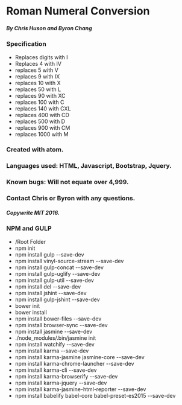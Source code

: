 # Roman Numeral Conversion

##### By Chris Huson and Byron Chang

### Specification
- Replaces digits with I
- Replaces 4 with IV
- replaces 5 with V
- replaces 9 with IX
- replaces 10 with X
- replaces 50 with L
- replaces 90 with XC
- replaces 100 with C
- replaces 140 with CXL
- replaces 400 with CD
- replaces 500 with D
- replaces 900 with CM
- replaces 1000 with M


### Created with atom.

### Languages used: HTML, Javascript, Bootstrap, Jquery.

### Known bugs: Will not equate over 4,999.

### Contact Chris or Byron with any questions.

##### Copywrite MIT 2016.

### NPM and GULP
- /Root Folder
- npm init
- npm install gulp --save-dev
- npm install vinyl-source-stream --save-dev
- npm install gulp-concat --save-dev
- npm install gulp-uglify --save-dev
- npm install gulp-util --save-dev
- npm install del --save-dev
- npm install jshint --save-dev
- npm install gulp-jshint --save-dev
- bower init
- bower install
- npm install bower-files --save-dev
- npm install browser-sync --save-dev
- npm install jasmine --save-dev
- ./node_modules/.bin/jasmine init
- npm install watchify --save-dev
- npm install karma --save-dev
- npm install karma-jasmine jasmine-core --save-dev
- npm install karma-chrome-launcher --save-dev
- npm install karma-cli --save-dev
- npm install karma-browserify --save-dev
- npm install karma-jquery --save-dev
- npm install karma-jasmine-html-reporter --save-dev
- npm install babelify babel-core babel-preset-es2015 --save-dev
